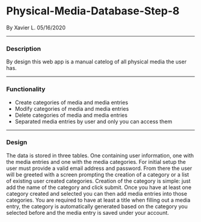 # Physical-Media-Database-Step-8 #
By Xavier L.
05/16/2020

---
### Description ###
By design this web app is a manual catelog of all physical media the user has.  

---
### Functionality ###
* Create categories of media and media entries
* Modify categories of media and media entries
* Delete categories of media and media entries
* Separated media entries by user and only you can access them

---
### Design ###
The data is stored in three tables. One containing user information, one with the media entries and one with the media categories.
For initial setup the user must provide a valid email address and password. From there the user will be greeted with a screen prompting the creation of a category or a list of existing user created categories.
Creation of the category is simple: just add the name of the category and click submit.
Once you have at least one category created and selected you can then add media entries into those categories.
You are required to have at least a title when filling out a media entry, the category is automatically generated based on the category you selected before and the media entry is saved under your account.
